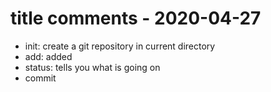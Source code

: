 # title comments - 2020-04-27
- init: create a git repository in current directory
- add: added
- status: tells you what is going on
- commit
